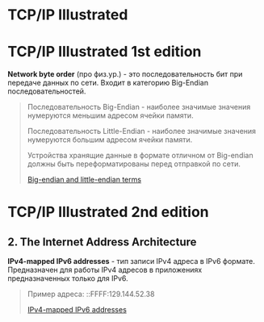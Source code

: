 # TCP/IP Illustrated

# TCP/IP Illustrated 1st edition

**Network byte order** (про физ.ур.) - это последовательность бит при передаче данных по сети. Входит в категорию Big-Endian последовательностей. 
  
> Последовательность Big-Endian - наиболее значимые значения нумеруются меньшим адресом ячейки памяти.
>
> Последовательность Little-Endian - наиболее значимые значения нумеруются большим адресом ячейки памяти.
>
> Устройства хранящие данные в формате отличном от Big-endian должны быть переформатированы перед отправкой по сети.
>
> [Big-endian and little-endian terms](https://www.webopedia.com/TERM/B/big_endian.html)

# TCP/IP Illustrated 2nd edition
## 2. The Internet Address Architecture

**IPv4-mapped IPv6 addresses** - тип записи IPv4 адреса в IPv6 формате. Предназначен для работы IPv4 адресов в приложениях предназначенных только для IPv6.

> Пример адреса: ::FFFF:129.144.52.38
>
> [IPv4-mapped IPv6 addresses](https://www.ibm.com/support/knowledgecenter/en/SSLTBW_2.3.0/com.ibm.zos.v2r3.hale001/ipv6d0031001726.htm)
